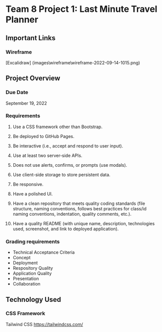 # Team 8 Project 1: Last Minute Travel Planner

## Important Links

### Wireframe
<!-- commenting this one out - Spencer, remove when reviewing to verify we can delete [Miro Whiteboard](https://miro.com/app/board/uXjVPa6ddZQ=/) -->
[Excalidraw]
(images\wireframe\wireframe-2022-09-14-1015.png)

## Project Overview

### Due Date
September 19, 2022

### Requirements

1. Use a CSS framework other than Bootstrap.

2. Be deployed to GitHub Pages.

3. Be interactive (i.e., accept and respond to user input).

4. Use at least two server-side APIs.

5. Does not use alerts, confirms, or prompts (use modals).

6. Use client-side storage to store persistent data.

7. Be responsive.

8. Have a polished UI.

9. Have a clean repository that meets quality coding standards (file structure, naming conventions, follows best practices for class/id naming conventions, indentation, quality comments, etc.).

10. Have a quality README (with unique name, description, technologies used, screenshot, and link to deployed application).

### Grading requirements

- Technical Acceptance Criteria
- Concept
- Deployment
- Respository Quality
- Application Quality
- Presentation
- Collaboration

## Technology Used 

### CSS Framework
Tailwind CSS
https://tailwindcss.com/